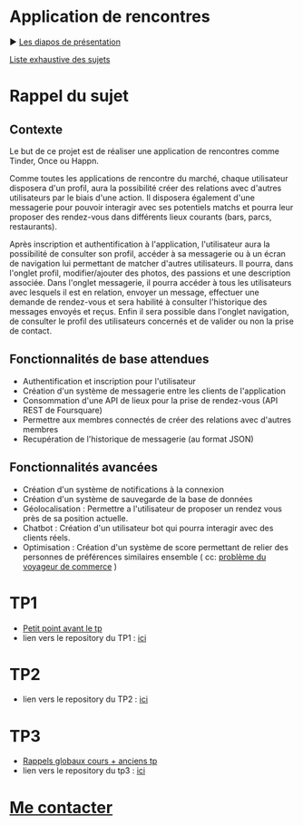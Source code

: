 # Application de rencontres

:arrow_forward: [Les diapos de présentation](https://ragatzino.github.io/Projet2A-Presentation/#/)

[Liste exhaustive des sujets](https://foad-moodle.ensai.fr/course/view.php?id=33)

# Rappel du sujet

## Contexte

Le but de ce projet est de réaliser une application de rencontres comme Tinder, Once ou Happn.

Comme toutes les applications de rencontre du marché, chaque utilisateur
disposera d'un profil, aura la possibilité créer des relations avec d'autres utilisateurs par le biais d'une action. Il disposera également d'une messagerie pour pouvoir interagir avec ses potentiels matchs et pourra leur proposer des rendez-vous dans différents lieux courants (bars, parcs, restaurants).

Après inscription et authentification à l'application, l'utilisateur aura la possibilité de consulter son profil, accéder à sa messagerie ou à un écran de navigation lui permettant de matcher d'autres utilisateurs. Il pourra, dans l'onglet profil, modifier/ajouter des photos, des passions et une description associée. Dans l'onglet messagerie, il pourra accéder à tous les utilisateurs avec lesquels il est en relation, envoyer un message, effectuer une demande de rendez-vous et sera habilité à consulter l'historique des messages envoyés et reçus. Enfin il sera possible dans l'onglet navigation, de consulter le profil des utilisateurs concernés et de valider ou non la prise de contact.

## Fonctionnalités de base attendues

- Authentification et inscription pour l'utilisateur
- Création d'un système de messagerie entre les clients de l'application
- Consommation d'une API de lieux pour la prise de rendez-vous (API REST de Foursquare)
- Permettre aux membres connectés de créer des relations avec d'autres membres
- Recupération de l'historique de messagerie (au format JSON)

## Fonctionnalités avancées

- Création d'un système de notifications à la connexion
- Création d'un système de sauvegarde de la base de données
- Géolocalisation : Permettre a l'utilisateur de proposer un rendez vous près de sa position actuelle.
- Chatbot : Création d'un utilisateur bot qui pourra interagir avec des clients réels.
- Optimisation : Création d'un système de score permettant de relier des personnes de préférences similaires ensemble ( cc: [problème du voyageur de commerce](https://fr.wikipedia.org/wiki/Probl%C3%A8me_du_voyageur_de_commerce) )

# TP1
- [Petit point avant le tp ](https://ragatzino.github.io/Projet2A-Presentation/tp1)
- lien vers le repository du TP1 : [ici](https://github.com/HealerMikado/2019Ensai_complement-info_TP1)

# TP2 
- lien vers le repository du TP2 : [ici](https://github.com/HealerMikado/2019Ensai_complement_info_TP2)


# TP3
- [Rappels globaux cours + anciens tp](https://ragatzino.github.io/Projet2A-Presentation/tp3)
- lien vers le repository du tp3 : [ici](https://github.com/HealerMikado/2019Ensai_complement_info_TP3)

# <a href="mailto:antoine.brunetti@insee.fr">Me contacter</a>

